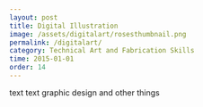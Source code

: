 ```yaml
---
layout: post
title: Digital Illustration
image: /assets/digitalart/rosesthumbnail.png
permalink: /digitalart/
category: Technical Art and Fabrication Skills
time: 2015-01-01
order: 14
---
```


text text graphic design and other things 